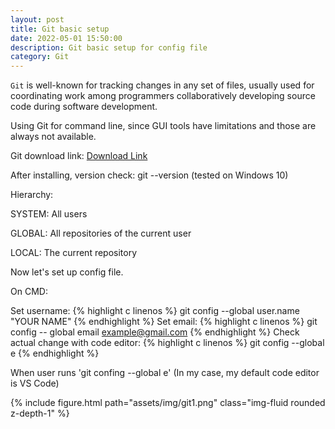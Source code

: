 ```yaml
---
layout: post
title: Git basic setup
date: 2022-05-01 15:50:00
description: Git basic setup for config file
category: Git
---
```

`Git` is well-known for tracking changes in any set of files, usually used for coordinating work among programmers collaboratively developing source code during software development.

Using Git for command line, since GUI tools have limitations and those are always not available.

Git download link:  <a href="https://git-scm.com/">Download Link</a>

After installing, version check: git --version (tested on Windows 10)

Hierarchy:

SYSTEM: All users

GLOBAL: All repositories of the current user

LOCAL: The current repository

Now let's set up config file.

On CMD:

Set username: {% highlight c linenos %} git config --global user.name "YOUR NAME" {% endhighlight %}
Set email: {% highlight c linenos %} git config -- global email example@gmail.com {% endhighlight %}
Check actual change with code editor: {% highlight c linenos %} git config --global e {% endhighlight %}

When user runs 'git confing --global e' (In my case, my default code editor is VS Code)


<div class="row mt-3">
    <div class="col-sm mt-3 mt-md-0">
        {% include figure.html path="assets/img/git1.png" class="img-fluid rounded z-depth-1" %}
    </div>
</div>